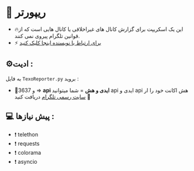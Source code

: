 # 🤖 ریپورتر
- 🔥این یک اسکریپت برای گزارش کانال های غیراخلاقی یا کانال هایی است که از قوانین تلگرام پیروی نمی کنند.
- ⚡️ [برای ارتباط با نویسنده اینجا کلیک کنید](https://t.me/ixAmirCom)

## ⚙️ادیت :

به فایل `TexoReporter.py` بروید :

- 📌36و 37 => **api ایدی و هش** = شما میتوانید api ایدی و api هش اکانت خود را ار [سایت رسمی تلگرام](https://my.telegram.org) دریافت کنید 🤖

 ## 💻 پیش نیازها :
 - ❗ telethon
 - ❗ requests
 - ❗ colorama
 - ❗ asyncio 


